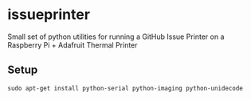 # issueprinter
Small set of python utilities for running a GitHub Issue Printer on a Raspberry Pi + Adafruit Thermal Printer

## Setup

`sudo apt-get install python-serial python-imaging python-unidecode`
